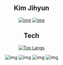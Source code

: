 <div align=center>
  
  ## Kim Jihyun
  
  [![img](https://img.shields.io/badge/Blog-181717?style=flat-round&logo=Github&logoColor=white)](https://velog.io/@zo_meong)
  [![img](https://img.shields.io/badge/Gmail-D14836?style=for-the-badge&logo=gmail&logoColor=white)](legojhk@gmail.com) 
  
  ## Tech

  [![Top Langs](https://github-readme-stats.vercel.app/api/top-langs/?username=zomeong)](https://github.com/anuraghazra/github-readme-stats)

  ![img](https://camo.githubusercontent.com/23662c17d4270ebfd736065d4f21698f8cab90bd4f288a0b479bf6f4d009c3fd/68747470733a2f2f696d672e736869656c64732e696f2f62616467652f2d432b2b2d696e666f726d6174696f6e616c3f6c6f676f3d43253242253242)
  ![img](https://camo.githubusercontent.com/1ec2aec974985eb39caa286952b54a8f8401948dba21ab975ec62b9411dddeca/68747470733a2f2f696d672e736869656c64732e696f2f62616467652f2d4a6176612d6f72616e67653f6c6f676f3d4a617661)
  ![img](https://camo.githubusercontent.com/2d9268e85f3ec3cc97f5288b7deec43c3913ad60a366b765dd62cd3d4abb0c5d/68747470733a2f2f696d672e736869656c64732e696f2f62616467652f2d537072696e672d677265656e3f6c6f676f3d737072696e67)
  ![img](https://camo.githubusercontent.com/30fc974436f94a5ceb4caef93e7ac754b626a0b68d4ec8842fb0aa8d5599443d/68747470733a2f2f696d672e736869656c64732e696f2f62616467652f2d537072696e6720426f6f742d677265656e3f6c6f676f3d737072696e67626f6f74)
</div>
